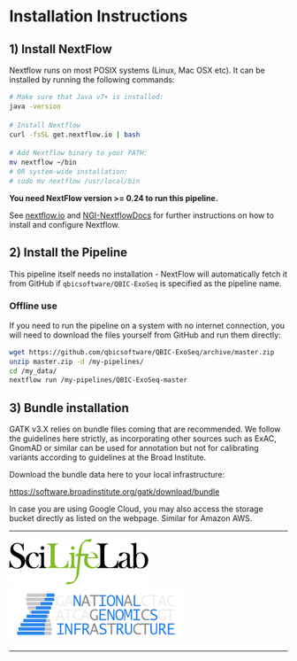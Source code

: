 Installation Instructions
=========================
## 1) Install NextFlow
Nextflow runs on most POSIX systems (Linux, Mac OSX etc). It can be installed by running the following commands:

```bash
# Make sure that Java v7+ is installed:
java -version

# Install Nextflow
curl -fsSL get.nextflow.io | bash

# Add Nextflow binary to your PATH:
mv nextflow ~/bin
# OR system-wide installation:
# sudo mv nextflow /usr/local/bin
```

**You need NextFlow version >= 0.24 to run this pipeline.**

See [nextflow.io](https://www.nextflow.io/) and [NGI-NextflowDocs](https://github.com/SciLifeLab/NGI-NextflowDocs) for further instructions on how to install and configure Nextflow.

## 2) Install the Pipeline
This pipeline itself needs no installation - NextFlow will automatically fetch it from GitHub if `qbicsoftware/QBIC-ExoSeq` is specified as the pipeline name.

### Offline use

If you need to run the pipeline on a system with no internet connection, you will need to download the files yourself from GitHub and run them directly:

```bash
wget https://github.com/qbicsoftware/QBIC-ExoSeq/archive/master.zip
unzip master.zip -d /my-pipelines/
cd /my_data/
nextflow run /my-pipelines/QBIC-ExoSeq-master
```

## 3) Bundle installation

GATK v3.X relies on bundle files coming that are recommended. We follow the guidelines here strictly, as incorporating other sources such as ExAC, GnomAD or similar can be used for annotation but not for calibrating variants according to guidelines at the Broad Institute.

Download the bundle data here to your local infrastructure:

https://software.broadinstitute.org/gatk/download/bundle

In case you are using Google Cloud, you may also access the storage bucket directly as listed on the webpage. Similar for Amazon AWS.

---

[![SciLifeLab](images/SciLifeLab_logo.png)](http://www.scilifelab.se/)
[![National Genomics Infrastructure](images/NGI_logo.png)](https://ngisweden.scilifelab.se/)

---
